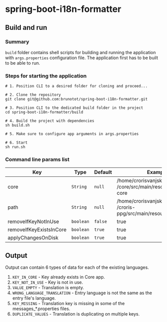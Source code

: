 # spring-boot-i18n-formatter

## Build and run

### Summary
`build` folder contains shell scripts for building and running the application with `args.properties` configuration file.
The application first has to be built to be able to run.

### Steps for starting the application
```shell
# 1. Position CLI to a desired folder for cloning and proceed...

# 2. Clone the repository
git clone git@github.com:brunotot/spring-boot-i18n-formatter.git

# 3. Position CLI to the dedicated build folder in the project
cd spring-boot-i18n-formatter/build

# 4. Build the project with dependencies
sh build.sh

# 5. Make sure to configure app arguments in args.properties

# 6. Start
sh run.sh
```

### Command line params list
| Key                     | Type      | Default | Example                                                                  | Required           |
|-------------------------|-----------|---------|--------------------------------------------------------------------------|--------------------|
| core                    | `String`  | `null`  | /home/crorisvanjski4/Desktop/dev<br/>/core/src/main/resources/i18n-core  | :heavy_check_mark: |
| path                    | `String`  | `null`  | /home/crorisvanjski4/Desktop/dev<br/>/croris-ppg/src/main/resources/i18n | :heavy_check_mark: |
| removeIfKeyNotInUse     | `boolean` | `false` | true                                                                     | :x:                |
| removeIfKeyExistsInCore | `boolean` | `true`  | true                                                                     | :x:                |
| applyChangesOnDisk      | `boolean` | `true`  | true                                                                     | :x:                |

## Output

Output can contain 6 types of data for each of the existing languages.

1. `KEY_IN_CORE` - Key already exists in Core app.
2. `KEY_NOT_IN_USE` - Key is not in use.
3. `VALUE_EMPTY` - Translation is empty.
4. `WRONG_LANGUAGE_TRANSLATION` - Entry language is not the same as the entry file's language.
5. `KEY_MISSING` - Translation key is missing in some of the messages_*.properties files.
6. `DUPLICATE_VALUES` - Translation is duplicating on multiple keys.
